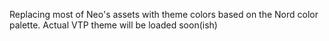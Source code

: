 Replacing most of Neo's assets with theme colors based on the Nord color palette.  Actual VTP theme will be loaded soon(ish)
